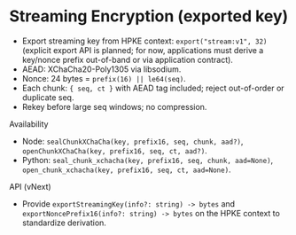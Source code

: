 # Streaming Encryption (exported key)

- Export streaming key from HPKE context: `export("stream:v1", 32)` (explicit export API is planned; for now, applications must derive a key/nonce prefix out-of-band or via application contract).
- AEAD: XChaCha20-Poly1305 via libsodium.
- Nonce: 24 bytes = `prefix(16) || le64(seq)`.
- Each chunk: `{ seq, ct }` with AEAD tag included; reject out-of-order or duplicate seq.
- Rekey before large seq windows; no compression.

Availability
- Node: `sealChunkXChaCha(key, prefix16, seq, chunk, aad?)`, `openChunkXChaCha(key, prefix16, seq, ct, aad?)`.
- Python: `seal_chunk_xchacha(key, prefix16, seq, chunk, aad=None)`, `open_chunk_xchacha(key, prefix16, seq, ct, aad=None)`.

API (vNext)
- Provide `exportStreamingKey(info?: string) -> bytes` and `exportNoncePrefix16(info?: string) -> bytes` on the HPKE context to standardize derivation.